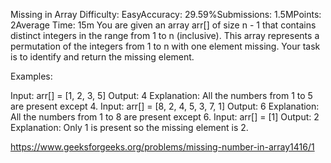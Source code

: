 Missing in Array
Difficulty: EasyAccuracy: 29.59%Submissions: 1.5MPoints: 2Average Time: 15m
You are given an array arr[] of size n - 1 that contains distinct integers in the range from 1 to n (inclusive). This array represents a permutation of the integers from 1 to n with one element missing. Your task is to identify and return the missing element.

Examples:

Input: arr[] = [1, 2, 3, 5]
Output: 4
Explanation: All the numbers from 1 to 5 are present except 4.
Input: arr[] = [8, 2, 4, 5, 3, 7, 1]
Output: 6
Explanation: All the numbers from 1 to 8 are present except 6.
Input: arr[] = [1]
Output: 2
Explanation: Only 1 is present so the missing element is 2.

https://www.geeksforgeeks.org/problems/missing-number-in-array1416/1
